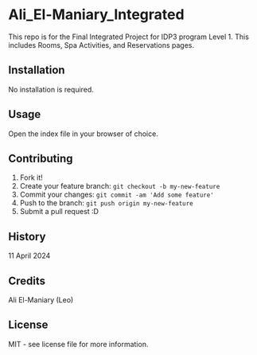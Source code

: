 # Ali_El-Maniary_Integrated
This repo is for the Final Integrated Project for IDP3 program Level 1. This includes Rooms, Spa Activities, and Reservations pages.

## Installation

No installation is required.

## Usage

Open the index file in your browser of choice.

## Contributing

1. Fork it!
2. Create your feature branch: `git checkout -b my-new-feature`
3. Commit your changes: `git commit -am 'Add some feature'`
4. Push to the branch: `git push origin my-new-feature`
5. Submit a pull request :D

## History

11 April 2024

## Credits

Ali El-Maniary (Leo)

## License

MIT - see license file for more information.